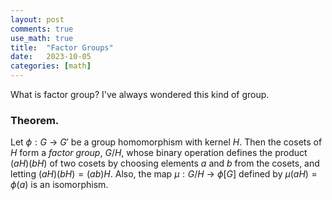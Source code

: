 ```yaml
---
layout: post
comments: true
use_math: true
title:  "Factor Groups"
date:   2023-10-05
categories: [math]
---
```


What is factor group? I've always wondered this kind of group. 


### Theorem. 

Let $\phi: G$ -> $G'$ be a group homomorphism with kernel $H$. Then the cosets of $H$ form a $factor$ $group$, $G/H$, whose binary operation defines the product $(aH)(bH)$ of two cosets by choosing elements $a$ and $b$ from the cosets, and letting $(aH)(bH) = (ab)H$. Also, the map $\mu : G/H$ -> $\phi[G]$ defined by $\mu(aH) = \phi(a)$ is an isomorphism.



